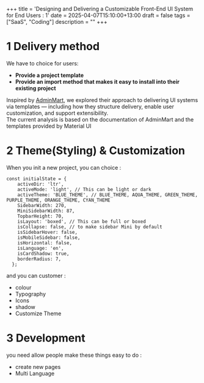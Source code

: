+++
title = 'Designing and Delivering a Customizable Front-End UI System for End Users : 1'
date = 2025-04-07T15:10:00+13:00
draft = false
tags = ["SaaS", "Coding"] 
description = ""
+++

# 1 Delivery method

We have to choice for users:
* **Provide a project template**
* **Provide an import method that makes it easy to install into their existing project**

Inspired by [AdminMart](https://adminmart.com), we explored their approach to delivering UI systems via templates — including how they structure delivery, enable user customization, and support extensibility.  
The current analysis is based on the documentation of AdminMart and the templates provided by Material UI

# 2 Theme(Styling) & Customization
When you init a new project, you can choice :  
```
const initialState = {
    activeDir: 'ltr', 
    activeMode: 'light', // This can be light or dark
    activeTheme: 'BLUE_THEME', // BLUE_THEME, AQUA_THEME, GREEN_THEME, PURPLE_THEME, ORANGE_THEME, CYAN_THEME
    SidebarWidth: 270,
    MiniSidebarWidth: 87,
    TopbarHeight: 70,
    isLayout: 'boxed', // This can be full or boxed
    isCollapse: false, // to make sidebar Mini by default
    isSidebarHover: false,
    isMobileSidebar: false,
    isHorizontal: false,
    isLanguage: 'en',
    isCardShadow: true,
    borderRadius: 7,
  };
```

and you can customer : 
* colour
* Typography
* Icons
* shadow
* Customize Theme


# 3 Development
you need allow people make these things easy to do :  
* create new pages
* Multi Language
